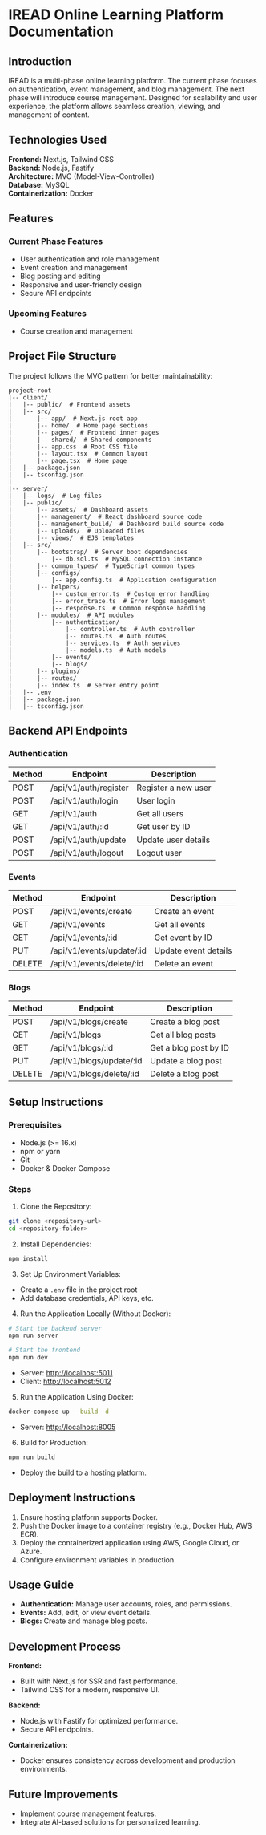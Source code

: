 # IREAD Online Learning Platform Documentation

## Introduction
IREAD is a multi-phase online learning platform. The current phase focuses on authentication, event management, and blog management. The next phase will introduce course management. Designed for scalability and user experience, the platform allows seamless creation, viewing, and management of content.

## Technologies Used

**Frontend:** Next.js, Tailwind CSS  
**Backend:** Node.js, Fastify  
**Architecture:** MVC (Model-View-Controller)  
**Database:** MySQL  
**Containerization:** Docker  

## Features

### Current Phase Features
- User authentication and role management
- Event creation and management
- Blog posting and editing
- Responsive and user-friendly design
- Secure API endpoints

### Upcoming Features
- Course creation and management

## Project File Structure
The project follows the MVC pattern for better maintainability:

```
project-root
|-- client/
|   |-- public/  # Frontend assets
|   |-- src/
|       |-- app/  # Next.js root app
|       |-- home/  # Home page sections
|       |-- pages/  # Frontend inner pages
|       |-- shared/  # Shared components
|       |-- app.css  # Root CSS file
|       |-- layout.tsx  # Common layout
|       |-- page.tsx  # Home page
|   |-- package.json
|   |-- tsconfig.json
|
|-- server/
|   |-- logs/  # Log files
|   |-- public/
|       |-- assets/  # Dashboard assets
|       |-- management/  # React dashboard source code
|       |-- management_build/  # Dashboard build source code
|       |-- uploads/  # Uploaded files
|       |-- views/  # EJS templates
|   |-- src/
|       |-- bootstrap/  # Server boot dependencies
|           |-- db.sql.ts  # MySQL connection instance
|       |-- common_types/  # TypeScript common types
|       |-- configs/
|           |-- app.config.ts  # Application configuration
|       |-- helpers/
|           |-- custom_error.ts  # Custom error handling
|           |-- error_trace.ts  # Error logs management
|           |-- response.ts  # Common response handling
|       |-- modules/  # API modules
|           |-- authentication/
|               |-- controller.ts  # Auth controller
|               |-- routes.ts  # Auth routes
|               |-- services.ts  # Auth services
|               |-- models.ts  # Auth models
|           |-- events/
|           |-- blogs/
|       |-- plugins/
|       |-- routes/
|       |-- index.ts  # Server entry point
|   |-- .env
|   |-- package.json
|   |-- tsconfig.json
```

## Backend API Endpoints

### Authentication
| Method | Endpoint               | Description                    |
|--------|------------------------|--------------------------------|
| POST   | /api/v1/auth/register     | Register a new user           |
| POST   | /api/v1/auth/login        | User login                     |
| GET    | /api/v1/auth              | Get all users                   |
| GET    | /api/v1/auth/:id          | Get user by ID                 |
| POST    | /api/v1/auth/update       | Update user details            |
| POST   | /api/v1/auth/logout       | Logout user                    |

### Events
| Method | Endpoint               | Description                    |
|--------|------------------------|--------------------------------|
| POST   | /api/v1/events/create     | Create an event               |
| GET    | /api/v1/events            | Get all events                |
| GET    | /api/v1/events/:id        | Get event by ID               |
| PUT    | /api/v1/events/update/:id | Update event details          |
| DELETE | /api/v1/events/delete/:id | Delete an event               |

### Blogs
| Method | Endpoint               | Description                    |
|--------|------------------------|--------------------------------|
| POST   | /api/v1/blogs/create      | Create a blog post            |
| GET    | /api/v1/blogs             | Get all blog posts            |
| GET    | /api/v1/blogs/:id         | Get a blog post by ID         |
| PUT    | /api/v1/blogs/update/:id  | Update a blog post            |
| DELETE | /api/v1/blogs/delete/:id  | Delete a blog post            |

## Setup Instructions

### Prerequisites
- Node.js (>= 16.x)
- npm or yarn
- Git
- Docker & Docker Compose

### Steps
1. Clone the Repository:
```bash
git clone <repository-url>
cd <repository-folder>
```
2. Install Dependencies:
```bash
npm install
```
3. Set Up Environment Variables:
- Create a `.env` file in the project root
- Add database credentials, API keys, etc.

4. Run the Application Locally (Without Docker):
```bash
# Start the backend server
npm run server

# Start the frontend
npm run dev
```
- Server: [http://localhost:5011](http://localhost:5011)
- Client: [http://localhost:5012](http://localhost:5012)

5. Run the Application Using Docker:
```bash
docker-compose up --build -d
```
- Server: [http://localhost:8005](http://localhost:8005)

6. Build for Production:
```bash
npm run build
```
- Deploy the build to a hosting platform.

## Deployment Instructions
1. Ensure hosting platform supports Docker.
2. Push the Docker image to a container registry (e.g., Docker Hub, AWS ECR).
3. Deploy the containerized application using AWS, Google Cloud, or Azure.
4. Configure environment variables in production.

## Usage Guide
- **Authentication:** Manage user accounts, roles, and permissions.
- **Events:** Add, edit, or view event details.
- **Blogs:** Create and manage blog posts.

## Development Process
**Frontend:**
- Built with Next.js for SSR and fast performance.
- Tailwind CSS for a modern, responsive UI.

**Backend:**
- Node.js with Fastify for optimized performance.
- Secure API endpoints.

**Containerization:**
- Docker ensures consistency across development and production environments.

## Future Improvements
- Implement course management features.
- Integrate AI-based solutions for personalized learning.

